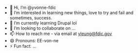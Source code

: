 - 👋 Hi, I’m @yvonne-fdic
- 👀 I’m interested in learning new things, love to try and fail and sometimes, success.
- 🌱 I’m currently learning Drupal lol
- 💞️ I’m looking to collaborate on ...
- 📫 How to reach me - via email at yleung@fdic.gov
- 😄 Pronouns: EE-von-ne
- ⚡ Fun fact: ...

<!---
yvonne-fdic/yvonne-fdic is a ✨ special ✨ repository because its `README.md` (this file) appears on your GitHub profile.
You can click the Preview link to take a look at your changes.
--->
